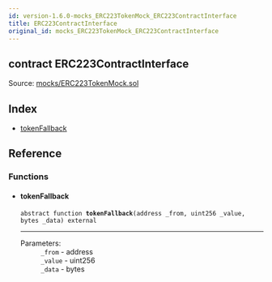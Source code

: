 ```yaml
---
id: version-1.6.0-mocks_ERC223TokenMock_ERC223ContractInterface
title: ERC223ContractInterface
original_id: mocks_ERC223TokenMock_ERC223ContractInterface
---
```


<div class="contract-doc"><div class="contract"><h2 class="contract-header"><span class="contract-kind">contract</span> ERC223ContractInterface</h2><div class="source">Source: <a href="https://github.com/OpenZeppelin/zeppelin-solidity/blob/v1.6.0/contracts/mocks/ERC223TokenMock.sol" target="_blank">mocks/ERC223TokenMock.sol</a></div></div><div class="index"><h2>Index</h2><ul><li><a href="mocks_ERC223TokenMock_ERC223ContractInterface.html#tokenFallback">tokenFallback</a></li></ul></div><div class="reference"><h2>Reference</h2><div class="functions"><h3>Functions</h3><ul><li><div class="item function"><span id="tokenFallback" class="anchor-marker"></span><h4 class="name">tokenFallback</h4><div class="body"><code class="signature"><span>abstract </span>function <strong>tokenFallback</strong><span>(address _from, uint256 _value, bytes _data) </span><span>external </span></code><hr/><dl><dt><span class="label-parameters">Parameters:</span></dt><dd><div><code>_from</code> - address</div><div><code>_value</code> - uint256</div><div><code>_data</code> - bytes</div></dd></dl></div></div></li></ul></div></div></div>
